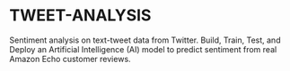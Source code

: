 # TWEET-ANALYSIS
Sentiment analysis on text-tweet data from Twitter.
Build, Train, Test, and Deploy an Artificial Intelligence (AI) model to predict sentiment from real Amazon Echo customer reviews.
